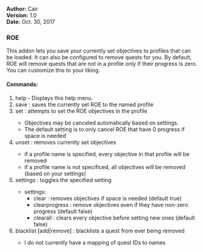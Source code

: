 **Author:**  Cair<br>
**Version:**  1.0<br>
**Date:** Oct. 30, 2017<br>

### ROE ###

This addon lets you save your currently set objectives to profiles that can be loaded. It can also be configured to remove quests for you. By default, ROE will remove quests that are not in a profile only if their progress is zero. You can customize this to your liking.



#### Commands: ####
1. help - Displays this help menu.
2. save <profile name> : saves the currently set ROE to the named profile
3. set <profile name> : attempts to set the ROE objectives in the profile
    - Objectives may be canceled automatically based on settings.
    - The default setting is to only cancel ROE that have 0 progress if space is needed
4. unset <profile name> : removes currently set objectives
    - if a profile name is specified, every objective in that profile will be removed
    - if a profile name is not specificed, all objectives will be removed (based on your settings)
5. settings <settings name> : toggles the specified setting
    * settings:
        * clear : removes objectives if space is needed (default true)
        * clearprogress : remove objectives even if they have non-zero progress (default false)
        * clearall : clears every objective before setting new ones (default false)
6. blacklist [add|remove] <id> : blacklists a quest from ever being removed
    - I do not currently have a mapping of quest IDs to names